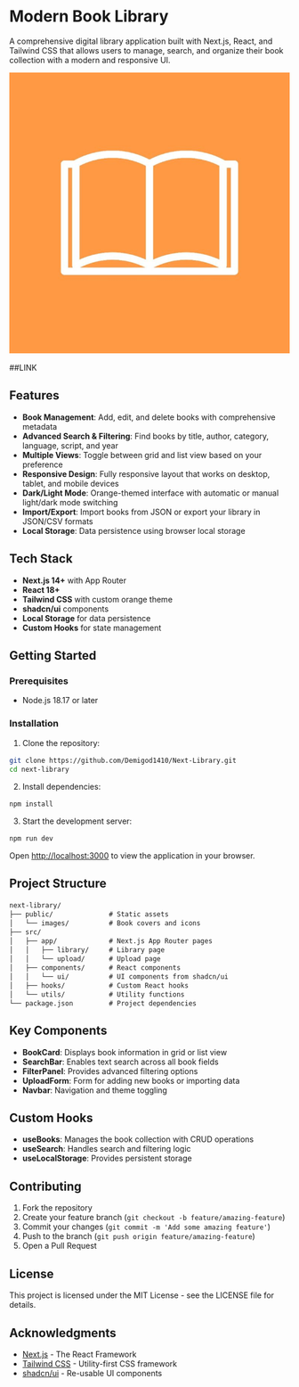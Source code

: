# Modern Book Library

A comprehensive digital library application built with Next.js, React, and Tailwind CSS that allows users to manage, search, and organize their book collection with a modern and responsive UI.

![Modern Book Library](/public/images/book_icon.jpg)

##LINK 

## Features

- **Book Management**: Add, edit, and delete books with comprehensive metadata
- **Advanced Search & Filtering**: Find books by title, author, category, language, script, and year
- **Multiple Views**: Toggle between grid and list view based on your preference
- **Responsive Design**: Fully responsive layout that works on desktop, tablet, and mobile devices
- **Dark/Light Mode**: Orange-themed interface with automatic or manual light/dark mode switching
- **Import/Export**: Import books from JSON or export your library in JSON/CSV formats
- **Local Storage**: Data persistence using browser local storage

## Tech Stack

- **Next.js 14+** with App Router
- **React 18+**
- **Tailwind CSS** with custom orange theme
- **shadcn/ui** components
- **Local Storage** for data persistence
- **Custom Hooks** for state management

## Getting Started

### Prerequisites

- Node.js 18.17 or later

### Installation

1. Clone the repository:

```bash
git clone https://github.com/Demigod1410/Next-Library.git
cd next-library
```

2. Install dependencies:

```bash
npm install
```

3. Start the development server:

```bash
npm run dev
```

Open [http://localhost:3000](http://localhost:3000) to view the application in your browser.

## Project Structure

```
next-library/
├── public/              # Static assets
│   └── images/          # Book covers and icons
├── src/
│   ├── app/             # Next.js App Router pages
│   │   ├── library/     # Library page
│   │   └── upload/      # Upload page
│   ├── components/      # React components
│   │   └── ui/          # UI components from shadcn/ui
│   ├── hooks/           # Custom React hooks
│   └── utils/           # Utility functions
└── package.json         # Project dependencies
```

## Key Components

- **BookCard**: Displays book information in grid or list view
- **SearchBar**: Enables text search across all book fields
- **FilterPanel**: Provides advanced filtering options
- **UploadForm**: Form for adding new books or importing data
- **Navbar**: Navigation and theme toggling

## Custom Hooks

- **useBooks**: Manages the book collection with CRUD operations
- **useSearch**: Handles search and filtering logic
- **useLocalStorage**: Provides persistent storage

## Contributing

1. Fork the repository
2. Create your feature branch (`git checkout -b feature/amazing-feature`)
3. Commit your changes (`git commit -m 'Add some amazing feature'`)
4. Push to the branch (`git push origin feature/amazing-feature`)
5. Open a Pull Request

## License

This project is licensed under the MIT License - see the LICENSE file for details.

## Acknowledgments

- [Next.js](https://nextjs.org) - The React Framework
- [Tailwind CSS](https://tailwindcss.com) - Utility-first CSS framework
- [shadcn/ui](https://ui.shadcn.com) - Re-usable UI components
